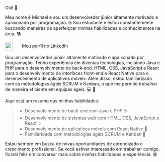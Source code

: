 Olá! :wave:

Meu nome é Michael e sou um desenvolvedor júnior altamente motivado e apaixonado por programação. :nerd_face: Sou estudante e estou constantemente buscando maneiras de aperfeiçoar minhas habilidades e conhecimentos na área. :books:

[<img src="https://cdn-icons-png.flaticon.com/512/2111/2111499.png" style="height: 25px; width: 25px; vertical-align: middle; margin-right: 25px;"> Meu perfil no LinkedIn ](https://www.linkedin.com/in/michaeljosé)


Sou um desenvolvedor júnior altamente motivado e apaixonado por programação. Tenho experiência em diversas tecnologias, incluindo Java e PHP para o desenvolvimento de back-end, HTML, CSS, JavaScript e React para o desenvolvimento de interfaces front-end e React Native para o desenvolvimento de aplicativos móveis. Além disso, estou familiarizado com as metodologias ágeis SCRUM e Kanban, o que me permite trabalhar de maneira eficiente em equipes ágeis. :computer: :construction_worker:

Aqui está um resumo das minhas habilidades:

> - Desenvolvimento de back-end com Java e PHP :coffee:
> - Desenvolvimento de sistemas web com HTML, CSS, JavaScript e React :sparkles:
> - Desenvolvimento de aplicativos móveis com React Native :iphone:
> - Familiaridade com metodologias ágeis SCRUM e Kanban :calendar:

Estou sempre em busca de novas oportunidades de aprendizado e crescimento profissional. Se você estiver interessado em trabalhar comigo, ficarei feliz em conversar mais sobre minhas habilidades e experiência. :smile:

